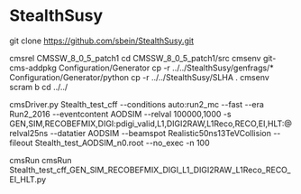# StealthSusy

git clone https://github.com/sbein/StealthSusy.git

cmsrel CMSSW_8_0_5_patch1
cd CMSSW_8_0_5_patch1/src
cmsenv
git-cms-addpkg Configuration/Generator
cp -r ../../StealthSusy/genfrags/\* Configuration/Generator/python
cp -r ../../StealthSusy/SLHA .
cmsenv
scram b 
cd ../../

cmsDriver.py Stealth_test_cff --conditions auto:run2_mc --fast --era Run2_2016 --eventcontent AODSIM --relval 100000,1000 -s GEN,SIM,RECOBEFMIX,DIGI:pdigi_valid,L1,DIGI2RAW,L1Reco,RECO,EI,HLT:@relval25ns --datatier AODSIM --beamspot Realistic50ns13TeVCollision --fileout Stealth_test_AODSIM_n0.root --no_exec -n 100

cmsRun cmsRun Stealth_test_cff_GEN_SIM_RECOBEFMIX_DIGI_L1_DIGI2RAW_L1Reco_RECO_EI_HLT.py
